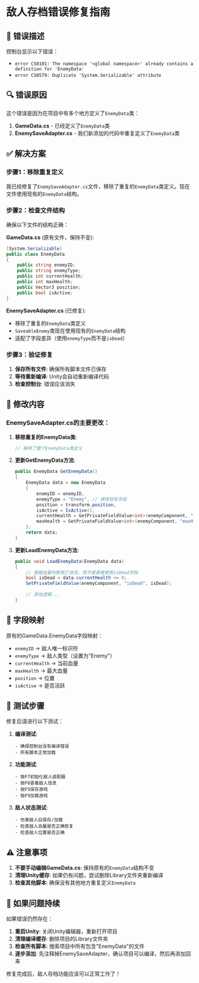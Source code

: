 # 敌人存档错误修复指南

## 🐛 错误描述

控制台显示以下错误：
- `error CS0101: The namespace '<global namespace>' already contains a definition for 'EnemyData'`
- `error CS0579: Duplicate 'System.Serializable' attribute`

## 🔍 错误原因

这个错误是因为在项目中有多个地方定义了`EnemyData`类：
1. **GameData.cs** - 已经定义了`EnemyData`类
2. **EnemySaveAdapter.cs** - 我们新添加的代码中重复定义了`EnemyData`类

## ✅ 解决方案

### 步骤1：移除重复定义

我已经修复了`EnemySaveAdapter.cs`文件，移除了重复的`EnemyData`类定义。现在文件使用现有的`EnemyData`结构。

### 步骤2：检查文件结构

确保以下文件的结构正确：

**GameData.cs** (原有文件，保持不变):
```csharp
[System.Serializable]
public class EnemyData
{
    public string enemyID;
    public string enemyType;
    public int currentHealth;
    public int maxHealth;
    public Vector3 position;
    public bool isActive;
}
```

**EnemySaveAdapter.cs** (已修复):
- 移除了重复的`EnemyData`类定义
- `SaveableEnemy`类现在使用现有的`EnemyData`结构
- 适配了字段差异（使用`enemyType`而不是`isDead`）

### 步骤3：验证修复

1. **保存所有文件**: 确保所有脚本文件已保存
2. **等待重新编译**: Unity会自动重新编译代码
3. **检查控制台**: 错误应该消失

## 🔄 修改内容

### EnemySaveAdapter.cs的主要更改：

1. **移除重复的EnemyData类**:
   ```csharp
   // 移除了整个EnemyData类定义
   ```

2. **更新GetEnemyData方法**:
   ```csharp
   public EnemyData GetEnemyData()
   {
       EnemyData data = new EnemyData
       {
           enemyID = enemyID,
           enemyType = "Enemy", // 使用现有字段
           position = transform.position,
           isActive = IsActive(),
           currentHealth = GetPrivateFieldValue<int>(enemyComponent, "currentHealth"),
           maxHealth = GetPrivateFieldValue<int>(enemyComponent, "maxHealth")
       };
       return data;
   }
   ```

3. **更新LoadEnemyData方法**:
   ```csharp
   public void LoadEnemyData(EnemyData data)
   {
       // 根据血量判断死亡状态，而不是直接使用isDead字段
       bool isDead = data.currentHealth <= 0;
       SetPrivateFieldValue(enemyComponent, "isDead", isDead);
       
       // 其他逻辑...
   }
   ```

## 🎯 字段映射

原有的GameData.EnemyData字段映射：
- `enemyID` → 敌人唯一标识符
- `enemyType` → 敌人类型（设置为"Enemy"）  
- `currentHealth` → 当前血量
- `maxHealth` → 最大血量
- `position` → 位置
- `isActive` → 是否活跃

## 🧪 测试步骤

修复后请进行以下测试：

1. **编译测试**:
   ```
   - 确保控制台没有编译错误
   - 所有脚本正常加载
   ```

2. **功能测试**:
   ```
   - 按F7初始化敌人适配器
   - 按F6查看敌人信息
   - 按F5保存游戏
   - 按F9加载游戏
   ```

3. **敌人状态测试**:
   ```
   - 伤害敌人后保存/加载
   - 检查敌人血量是否正确恢复
   - 检查敌人位置是否正确
   ```

## ⚠️ 注意事项

1. **不要手动编辑GameData.cs**: 保持原有的`EnemyData`结构不变
2. **清理Unity缓存**: 如果仍有问题，尝试删除Library文件夹重新编译
3. **检查其他脚本**: 确保没有其他地方重复定义`EnemyData`

## 🔧 如果问题持续

如果错误仍然存在：

1. **重启Unity**: 关闭Unity编辑器，重新打开项目
2. **清理编译缓存**: 删除项目的Library文件夹
3. **检查所有脚本**: 搜索项目中所有包含"EnemyData"的文件
4. **逐步添加**: 先注释掉EnemySaveAdapter，确认项目可以编译，然后再添加回来

修复完成后，敌人存档功能应该可以正常工作了！ 